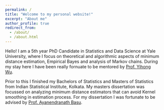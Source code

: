 ```yaml
---
permalink: /
title: "Welcome to my personal website!"
excerpt: "About me"
author_profile: true
redirect_from: 
  - /about/
  - /about.html
---
```


Hello! I am a 5th year PhD Candidate in Statistics and Data Science at Yale University, where I focus on theoretical and algorithmic aspects of minimum distance estimation, Empirical Bayes and analysis of Markov chains. During my stay here I have been really fornuate to be mentored by [Prof. Yihong Wu](http://www.stat.yale.edu/~yw562/). 

Prior to this I finished my Bachelors of Statistics and Masters of Statistics from Indian Statistical Institute, Kolkata. My masters dissertation was focussed on analyzing minimum distance estimators that can avoid Kernel smoothing in estimation process. For my dissertation I was fortunate to be advised by [Prof. Ayanendranath Basu](https://www.isical.ac.in/~ayanbasu/).

